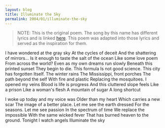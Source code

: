 ```yaml
---
layout: blog
title: Illuminate the Sky
permalink: 2004/01/illuminate-the-sky
---
```


<blockquote>
NOTE: This is the original poem. The song by this name has different lyrics and is linked <a href="http://axelradio.com/track/illuminate-the-sky">here</a>. This poem was adapted into those lyrics and served as the inspiration for them.
</blockquote>


I have wondered at the gray sky
At the cycles of deceit 
And the shattering of mirrors…
Is it enough to taste the salt of the ocean
Like some love poem
From across the world?
Even as my own dreams run slowly
Beneath this printed sunset
They begin to die. This formula
Is not good science. This city has forgotten
Itself. The winter rains
The Mississippi, front porches
The path beyond the self
With fire and plastic
Replacing the mosquitoes.
I opened my veins
Blood is life is progress
And this cluttered slope feels
Like a prison
Like a woman's flesh
A mountain of sugar
A long shortcut

I woke up today and my voice was
Older than my heart
Which carries a new scar
The image of a better place.
Let me see the earth dressed
For the seasons.
Let me see passion
In the spectrum of time
We replace the impossible
With the same wicked fever
That has burned heaven 
to the ground.
Tonight I watch angels
Illuminate the sky
